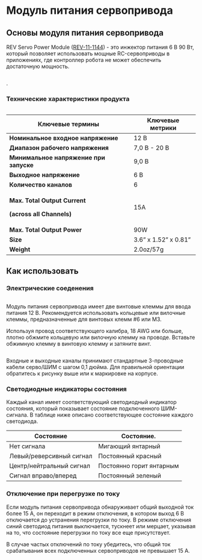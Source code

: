 # Модуль питания сервопривода

## Основы модуля питания сервопривода

REV Servo Power Module ([REV-11-1144](https://www.revrobotics.com/rev-11-1144/)) - это инжектор питания 6 В 90 Вт, который позволяет использовать мощные RC-сервоприводы в приложениях, где контроллер робота не может обеспечить достаточную мощность.

<figure><img src="https://2589213514-files.gitbook.io/~/files/v0/b/gitbook-legacy-files/o/assets%2F15mm%2F-M8VuTXTeaMyPtvVrNSd%2F-M8WMcrnMWEB7n-inTqu%2F2.png?generation=1590771487323342&#x26;alt=media" alt=""><figcaption></figcaption></figure>.

### Технические характеристики продукта

<figure><img src="https://2589213514-files.gitbook.io/~/files/v0/b/gitbook-x-prod.appspot.com/o/spaces%2FH9K1InCLC1ZxIkdPJt31%2Fuploads%2FyiWxbuAKk1gmi9N16RaR%2Fspm%20labeled.png?alt=media&#x26;token=b436763e-86a1-430a-a811-970f6114c5c6" alt=""><figcaption></figcaption></figure>

| Ключевые термины | Ключевые метрики |
| ---------------------------------------------------------------------------------------------- | -------------------- |
| **Номинальное входное напряжение** | 12 В | |
| **Диапазон рабочего напряжения** | 7,0 В - 20 В | |
| **Минимальное напряжение при запуске** | 9,0 В | |
| **Выходное напряжение** | 6 В | |
| **Количество каналов** | 6 | |
| <p><strong>Max. Total Output Current</strong></p><p><strong>(across all Channels)</strong></p> | 15A |
| **Max. Total Output Power** | 90W |
| **Size** | 3.6” x 1.52” x 0.81” |
| **Weight** | 2.0oz/57g |

## Как использовать&#x20;

### Электрические соеденения

<figure><img src="https://2589213514-files.gitbook.io/~/files/v0/b/gitbook-legacy-files/o/assets%2F15mm%2F-M8VuTXTeaMyPtvVrNSd%2F-M8WMcrpi_Pd87PP76iS%2F4.png?generation=1590771487272705&#x26;alt=media" alt=""><figcaption></figcaption></figure>

Модуль питания сервопривода имеет две винтовые клеммы для ввода питания 12 В. Рекомендуется использовать кольцевые или вилочные клеммы, предназначенные для винтовых клемм #6 или M3.

Используя провод соответствующего калибра, 18 AWG или больше, плотно обжмите кольцевую или вилочную клемму на проводе. Вставьте обжимную клемму в винтовую клемму и затяните винт.

<figure><img src="https://2589213514-files.gitbook.io/~/files/v0/b/gitbook-legacy-files/o/assets%2F15mm%2F-M8VuTXTeaMyPtvVrNSd%2F-M8WMcrqMsXUzLIElogM%2F5.png?generation=1590771487662184&#x26;alt=media" alt=""><figcaption></figcaption></figure>

Входные и выходные каналы принимают стандартные 3-проводные кабели серво/ШИМ с шагом 0,1 дюйма. Для правильной ориентации обратитесь к рисунку выше или к маркировке на корпусе.

### Светодиодные индикаторы состояния

Каждый канал имеет соответствующий светодиодный индикатор состояния, который показывает состояние подключенного ШИМ-сигнала. В таблице ниже описано соответствующее состояние каждого светодиода.

| **Состояние** | **Состояние**.|
| --------------------- | -------------- |
| Нет сигнала | Мигающий янтарный |
| Левый/реверсивный сигнал | Постоянный красный |
| Центр/нейтральный сигнал | Постоянно горит янтарным |
| Сигнал вправо/вперед | Постоянный зеленый |




### Отключение при перегрузке по току&#x20;

Если модуль питания сервопривода обнаруживает общий выходной ток более 15 А, он переходит в режим отключения, в котором выход 6 В отключается до устранения перегрузки по току. В режиме отключения синий светодиод питания выключается, тускнеет или мерцает, указывая на то, что состояние перегрузки по току все еще присутствует.

В случае частых отключений по току убедитесь, что общий ток срабатывания всех подключенных сервоприводов не превышает 15 А.
